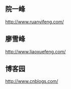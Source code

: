 ## 院一峰
http://www.ruanyifeng.com/

## 廖雪峰
http://www.liaoxuefeng.com/

## 博客园
http://www.cnblogs.com/





